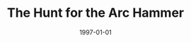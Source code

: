 ---
mission_id: "arc-hunt"
slug: "the-hunt-for-the-arc-hammer"
title: "The Hunt for the Arc Hammer"
authors: 
    - "Mark A. Haidekker"
date: 1997-01-01
filename: "/missions/arc-hunt.zip"
description: "A twisted mass of metal hanging in space is all that remains of the Arc Hammer.... more than there should be. Now the Executor has docked with the ship, and the Empire is crawling over the wreckage in search of the blueprints for the Dark Troopers. You, Kyle Katarn, are the only member of the Alliance to have been aboard the Arc Hammer, and so you are being detailed to board the ship, find the plans, and then attempt to shut down the shields of the Executor, opening it to Alliance attack."
cover: "arc-hunt.png"
levelReplaced:	ARC
difficulty: yes
bm:	yes
fme: yes
wax: no
three_do: yes
voc: yes
gmd: no
vue: yes
lfd: yes
base: "Level made from scratch, but using three areas of heavily modified ARC and Executor geometry"
editors: "DFUSE 1.0, WDFUSE"

---